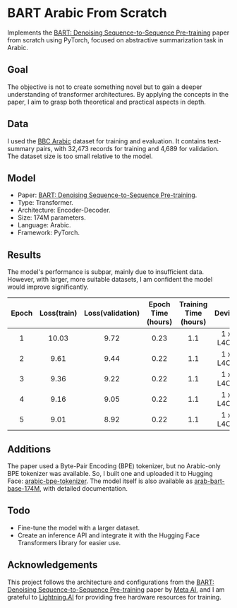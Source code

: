 # BART Arabic From Scratch

Implements the [BART: Denoising Sequence-to-Sequence Pre-training](https://arxiv.org/abs/1910.13461) paper from scratch using PyTorch, focused on abstractive summarization task in Arabic.

## Goal

The objective is not to create something novel but to gain a deeper understanding of transformer architectures. By applying the concepts in the paper, I aim to grasp both theoretical and practical aspects in depth.

## Data

I used the [BBC Arabic](https://github.com/csebuetnlp/xl-sum?tab=readme-ov-file) dataset for training and evaluation. It contains text-summary pairs, with 32,473 records for training and 4,689 for validation. The dataset size is too small relative to the model.

## Model
- Paper: [BART: Denoising Sequence-to-Sequence Pre-training](https://arxiv.org/abs/1910.13461).
- Type: Transformer.
- Architecture: Encoder-Decoder.
- Size: 174M parameters.
- Language: Arabic.
- Framework: PyTorch.

## Results

The model's performance is subpar, mainly due to insufficient data. However, with larger, more suitable datasets, I am confident the model would improve significantly.

| Epoch | Loss(train) | Loss(validation) | Epoch Time (hours) | Training Time (hours) |  Device  |
|:-----:|:-----------:|:----------------:|:------------------:|:---------------------:|:--------:|
|   1   |    10.03    |       9.72       |        0.23        |          1.1          | 1 x L4OS |
|   2   |    9.61     |       9.44       |        0.22        |          1.1          | 1 x L4OS |
|   3   |    9.36     |       9.22       |        0.22        |          1.1          | 1 x L4OS |
|   4   |    9.16     |       9.05       |        0.22        |          1.1          | 1 x L4OS |
|   5   |    9.01     |       8.92       |        0.22        |          1.1          | 1 x L4OS |

## Additions

The paper used a Byte-Pair Encoding (BPE) tokenizer, but no Arabic-only BPE tokenizer was available.
So, I built one and uploaded it to Hugging Face: [arabic-bpe-tokenizer](https://huggingface.co/IsmaelMousa/arabic-bpe-tokenizer).
The model itself is also available as [arab-bart-base-174M](https://huggingface.co/IsmaelMousa/arab-bart-base-174M), with detailed documentation.

## Todo
- Fine-tune the model with a larger dataset.
- Create an inference API and integrate it with the Hugging Face Transformers library for easier use.


## Acknowledgements

This project follows the architecture and configurations from the [BART: Denoising Sequence-to-Sequence Pre-training](https://arxiv.org/abs/1910.13461) paper by [Meta AI](https://ai.meta.com/),
and I am grateful to [Lightning.AI](https://lightning.ai/) for providing free hardware resources for training.
